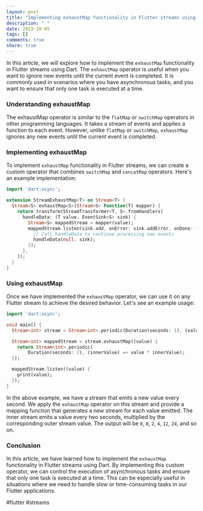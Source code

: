 ```yaml
---
layout: post
title: "Implementing exhaustMap functionality in Flutter streams using Dart"
description: " "
date: 2023-10-05
tags: []
comments: true
share: true
---
```


In this article, we will explore how to implement the `exhaustMap` functionality in Flutter streams using Dart. The `exhaustMap` operator is useful when you want to ignore new events until the current event is completed. It is commonly used in scenarios where you have asynchronous tasks, and you want to ensure that only one task is executed at a time.

### Understanding exhaustMap

The exhaustMap operator is similar to the `flatMap` or `switchMap` operators in other programming languages. It takes a stream of events and applies a function to each event. However, unlike `flatMap` or `switchMap`, `exhaustMap` ignores any new events until the current event is completed.

### Implementing exhaustMap

To implement `exhaustMap` functionality in Flutter streams, we can create a custom operator that combines `switchMap` and `concatMap` operators. Here's an example implementation:

```dart
import 'dart:async';

extension StreamExhaustMap<T> on Stream<T> {
  Stream<S> exhaustMap<S>(Stream<S> Function(T) mapper) {
    return transform(StreamTransformer<T, S>.fromHandlers(
      handleData: (T value, EventSink<S> sink) {
        Stream<S> mappedStream = mapper(value);
        mappedStream.listen(sink.add, onError: sink.addError, onDone: () {
          // Call handleData to continue processing new events
          handleData(null, sink);
        });
      },
    ));
  }
}
```

### Using exhaustMap

Once we have implemented the `exhaustMap` operator, we can use it on any Flutter stream to achieve the desired behavior. Let's see an example usage:

```dart
import 'dart:async';

void main() {
  Stream<int> stream = Stream<int>.periodic(Duration(seconds: 1), (value) => value);

  Stream<int> mappedStream = stream.exhaustMap((value) {
    return Stream<int>.periodic(
        Duration(seconds: 2), (innerValue) => value * innerValue);
  });

  mappedStream.listen((value) {
    print(value);
  });
}
```

In the above example, we have a stream that emits a new value every second. We apply the `exhaustMap` operator on this stream and provide a mapping function that generates a new stream for each value emitted. The inner stream emits a value every two seconds, multiplied by the corresponding outer stream value. The output will be `0`, `0`, `2`, `4`, `12`, `24`, and so on.

### Conclusion

In this article, we have learned how to implement the `exhaustMap` functionality in Flutter streams using Dart. By implementing this custom operator, we can control the execution of asynchronous tasks and ensure that only one task is executed at a time. This can be especially useful in situations where we need to handle slow or time-consuming tasks in our Flutter applications.

#flutter #streams
